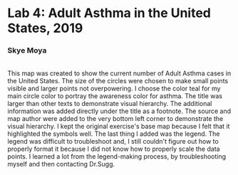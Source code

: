 Lab 4: Adult Asthma in the United States, 2019
===================================================
### Skye Moya
######
This map was created to show the current number of Adult Asthma cases in the United States. The size of the circles were chosen to make small points visible and larger points not overpowering. I choose the color teal for my main circle color to portray the awareness color for asthma. The title was larger than other texts to demonstrate visual hierarchy. The additional information was added directly under the title as a footnote. The source and map author were added to the very bottom left corner to demonstrate the visual hierarchy. I kept the original exercise's base map because I felt that it highlighted the symbols well. The last thing I added was the legend. The legend was difficult to troubleshoot and, I still couldn't figure out how to properly format it because I did not know how to properly scale the data points. I learned a lot from the legend-making process, by troubleshooting myself and then contacting Dr.Sugg. 
